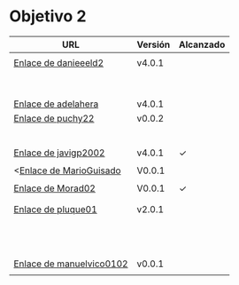 # Objetivo 2

| URL                                        | Versión | Alcanzado |
|--------------------------------------------|---------|-----------|
| <!-- Enlace de sergioae19 --> | | |
| [Enlace de danieeeld2](https://github.com/danieeeld2/LogisticsRoutes/pull/27) | v4.0.1 | |
| <!-- Enlace de LuciaAnsino --> | | |
| <!-- Enlace de Enaraque --> | | |
| <!-- Enlace de giorgiogiovanni --> | | |
| <!-- Enlace de PabloBarTo --> | | |
| <!-- Enlace de danibarranqueroo --> | | |
| <!-- Enlace de Amadocm --> | | |
| <!-- Enlace de marinajcs --> | | |
| <!-- Enlace de GiancaGrizzly --> | | |
| [Enlace de adelahera](https://github.com/adelahera/basket-stats/pull/25) | v4.0.1 | |
| [Enlace de puchy22](https://github.com/puchy22/nutri-app/pull/18)  | v0.0.2 | |
| <!-- Enlace de carlotiii30 --> | | |
| <!-- Enlace de sergioffdez --> | | |
| <!-- Enlace de DarckMonster --> | | |
| <!-- Enlace de eugrdfolcha --> | | |
| <!-- Enlace de diagmatrix --> | | |
| <!-- Enlace de JaimeGM96 --> | | |
| [Enlace de javigp2002](https://github.com/javigp2002/LazyFood/pull/19)  |v4.0.1 | ✓|
| <!-- Enlace de shvtwp --> | | |
| <[Enlace de MarioGuisado](https://github.com/MarioGuisado/TrainMe/pull/38) | V0.0.1 | |
| <!-- Enlace de J P S --> | | |
| [Enlace de Morad02](https://github.com/Morad02/F1Data/pull/22) |  V0.0.1 |✓ |
| <!-- Enlace de albertolj --> | | |
| <!-- Enlace de Christianlr --> | | |
| [Enlace de pluque01](https://github.com/pluque01/CofreSagradoVirtual/pull/22) | v2.0.1 ||
| <!-- Enlace de josemponce --> | | |
| <!-- Enlace de smallPingu --> | | |
| <!-- Enlace de chelunike --> | | |
| <!-- Enlace de M M M --> | | |
| <!-- Enlace de moshidev --> | | |
| <!-- Enlace de R L O E --> | | |
| <!-- Enlace de migueruiz --> | | |
| <!-- Enlace de Javito198 --> | | |
| <!-- Enlace de Alvarosanpal --> | | |
| <!-- Enlace de spmanolo --> | | |
| <!-- Enlace de carlosservi --> | | |
| <!-- Enlace de raultl12 --> | | |
| [Enlace de manuelvico0102](https://github.com/manuelvico0102/easySelect/pull/25) | v0.0.1 | |
| <!-- Enlace de johnwaves --> | | |
